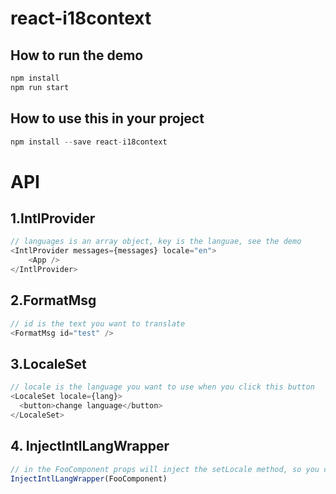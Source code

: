# react-i18context

## How to run the demo
```bash
npm install
npm run start
```

## How to use this in your project
```js
npm install --save react-i18context
```

# API
## 1.IntlProvider

```js
// languages is an array object, key is the languae, see the demo
<IntlProvider messages={messages} locale="en">
    <App />
</IntlProvider>
```

## 2.FormatMsg

```js
// id is the text you want to translate
<FormatMsg id="test" />
```

## 3.LocaleSet

```js
// locale is the language you want to use when you click this button
<LocaleSet locale={lang}>
  <button>change language</button>
</LocaleSet>
```

## 4. InjectIntlLangWrapper

```js
// in the FooComponent props will inject the setLocale method, so you can chnage the language manually
InjectIntlLangWrapper(FooComponent)
```
